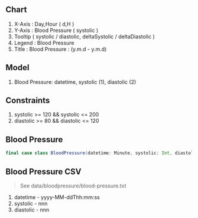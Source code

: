 Chart
-----
1. X-Axis : Day,Hour ( d,H )
2. Y-Axis : Blood Pressure ( systolic )
3. Tooltip ( systolic / diastolic, deltaSystolic / deltaDiastolic )
4. Legend : Blood Pressure
5. Title : Blood Pressure : (y.m.d - y.m.d)

Model
-----
1. Blood Pressure: datetime, systolic (1), diastolic (2)

Constraints
-----------
1. systolic >= 120 && systolic <= 200
2. diastolic >= 80 && diastolic <= 120

Blood Pressure
--------------
```scala
final case class BloodPressure(datetime: Minute, systolic: Int, diastolic: Int)
```

Blood Pressure CSV
------------------
>See data/bloodpressure/blood-pressure.txt
1. datetime - yyyy-MM-ddThh:mm:ss
2. systolic - nnn
3. diastolic - nnn